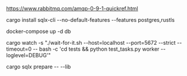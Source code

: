 https://www.rabbitmq.com/amqp-0-9-1-quickref.html

cargo install sqlx-cli --no-default-features --features postgres,rustls

docker-compose up -d db

cargo watch -s "./wait-for-it.sh --host=localhost --port=5672 --strict --timeout=0 -- bash -c 'cd tests && python test_tasks.py worker --loglevel=DEBUG'"

cargo sqlx prepare -- --lib